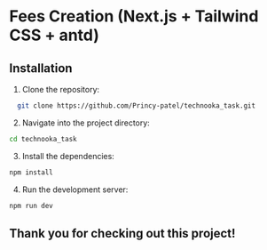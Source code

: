 
# Fees Creation (Next.js + Tailwind CSS + antd)

## Installation
1. Clone the repository:

```bash
  git clone https://github.com/Princy-patel/technooka_task.git

```

2. Navigate into the project directory:

```bash
cd technooka_task
```

3. Install the dependencies:
```bash
npm install
```

4. Run the development server:
```bash
npm run dev
```


## Thank you for checking out this project!
